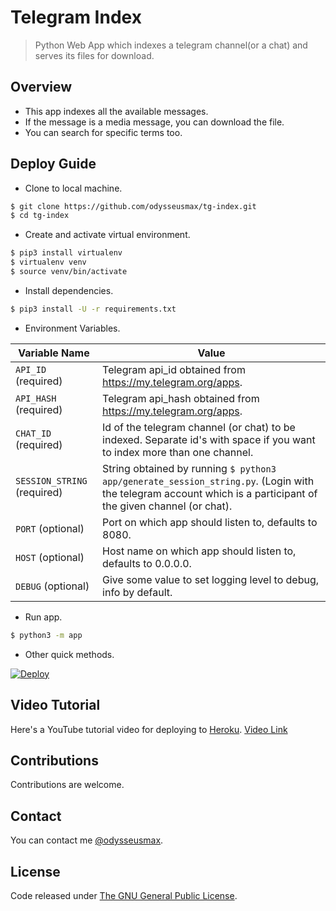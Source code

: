 # Telegram Index

> Python Web App which indexes a telegram channel(or a chat) and serves its files for download.

## Overview

* This app indexes all the available messages.
* If the message is a media message, you can download the file.
* You can search for specific terms too.

## Deploy Guide

* Clone to local machine.

```bash
$ git clone https://github.com/odysseusmax/tg-index.git
$ cd tg-index
```

* Create and activate virtual environment.

```bash
$ pip3 install virtualenv
$ virtualenv venv
$ source venv/bin/activate
```

* Install dependencies.

```bash
$ pip3 install -U -r requirements.txt
```

* Environment Variables.

| **Variable Name** | **Value**
|------------- | -------------
| `API_ID` (required) | Telegram api_id obtained from https://my.telegram.org/apps.
| `API_HASH` (required) | Telegram api_hash obtained from https://my.telegram.org/apps.
| `CHAT_ID` (required) | Id of the telegram channel (or chat) to be indexed. Separate id's with space if you want to index more than one channel.
| `SESSION_STRING` (required) | String obtained by running `$ python3 app/generate_session_string.py`. (Login with the telegram account which is a participant of the given channel (or chat).
| `PORT` (optional) | Port on which app should listen to, defaults to 8080.
| `HOST` (optional) | Host name on which app should listen to, defaults to 0.0.0.0.
| `DEBUG` (optional) | Give some value to set logging level to debug, info by default.

* Run app.

```bash
$ python3 -m app
```

* Other quick methods.

[![Deploy](https://www.herokucdn.com/deploy/button.svg)](https://heroku.com/deploy?template=https://github.com/sridhar885/tg-index-heroku/tree/master) 


## Video Tutorial

Here's a YouTube tutorial video for deploying to [Heroku](https://heroku.com/ "Heroku"). [Video Link](https://youtu.be/V8MKM6yzydw "Tutorial video for deploying to Heroku")

## Contributions

Contributions are welcome.

## Contact

You can contact me [@odysseusmax](https://tx.me/odysseusmax).

## License
Code released under [The GNU General Public License](LICENSE).
